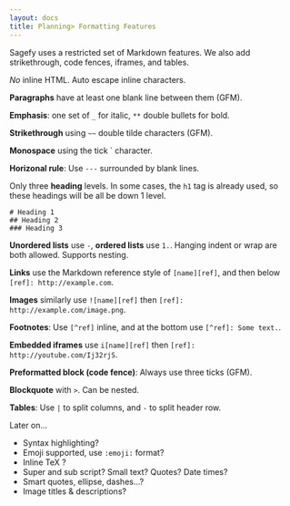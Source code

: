 ```yaml
---
layout: docs
title: Planning> Formatting Features
---
```


Sagefy uses a restricted set of Markdown features. We also add strikethrough, code fences, iframes, and tables.

_No_ inline HTML. Auto escape inline characters.

**Paragraphs** have at least one blank line between them (GFM).

**Emphasis**: one set of `_` for italic, `**` double bullets for bold.

**Strikethrough** using `~~` double tilde characters (GFM).

**Monospace** using the tick \` character.

**Horizonal rule**: Use `---` surrounded by blank lines.

Only three **heading** levels. In some cases, the `h1` tag is already used, so these headings will be all be down 1 level.

    # Heading 1
    ## Heading 2
    ### Heading 3

**Unordered lists** use `-`, **ordered lists** use `1.`. Hanging indent or wrap are both allowed. Supports nesting.

**Links** use the Markdown reference style of `[name][ref]`, and then below `[ref]: http://example.com`.

**Images** similarly use `![name][ref]` then `[ref]: http://example.com/image.png`.

**Footnotes**: Use `[^ref]` inline, and at the bottom use `[^ref]: Some text.`.

**Embedded iframes** use `i[name][ref]` then `[ref]: http://youtube.com/Ij32rjS`.

**Preformatted block (code fence)**: Always use three ticks (GFM).

**Blockquote** with `>`. Can be nested.

**Tables**: Use `|` to split columns, and `-` to split header row.

Later on...
- Syntax highlighting?
- Emoji supported, use `:emoji:` format?
- Inline TeX ?
- Super and sub script? Small text? Quotes? Date times?
- Smart quotes, ellipse, dashes...?
- Image titles & descriptions?
